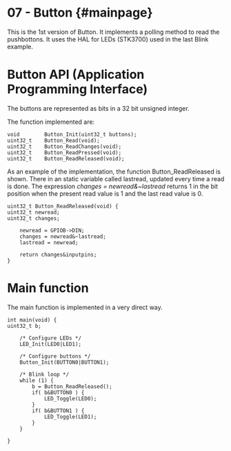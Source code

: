 
07 - Button {#mainpage}
============

This is the 1st version of Button. It implements a polling method to read the pushbottons.
It uses the HAL for LEDs (STK3700) used in the last Blink example.

# Button API (Application Programming Interface)

The buttons are represented as bits in a 32 bit unsigned integer.

The function implemented are:

    void        Button_Init(uint32_t buttons);
    uint32_t    Button_Read(void);
    uint32_t    Button_ReadChanges(void);
    uint32_t    Button_ReadPressed(void);
    uint32_t    Button_ReadReleased(void);

As an example of the implementation, the function Button_ReadReleased is shown. There in an static variable called lastread, updated every time a read is done. The expression *changes = newread&~lastread* returns 1 in the bit position when the present read value is 1 and the last read value is 0.
    
    uint32_t Button_ReadReleased(void) {
    uint32_t newread;
    uint32_t changes;
    
        newread = GPIOB->DIN;
        changes = newread&~lastread;
        lastread = newread;
    
        return changes&inputpins;
    }
    
# Main function

The main function is implemented in a very direct way.
    
    int main(void) {
    uint32_t b;
    
        /* Configure LEDs */
        LED_Init(LED0|LED1);
    
        /* Configure buttons */
        Button_Init(BUTTON0|BUTTON1);
    
        /* Blink loop */
        while (1) {
            b = Button_ReadReleased();
            if( b&BUTTON0 ) {
                LED_Toggle(LED0);
            }
            if( b&BUTTON1 ) {
                LED_Toggle(LED1);
            }
        }
    
    }
    